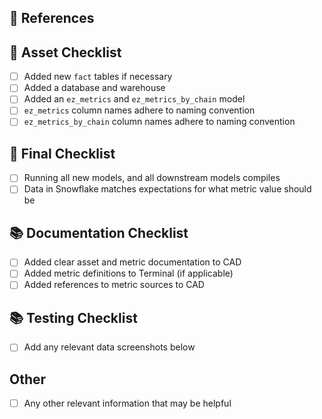 ## :pushpin: References

## 🎄 Asset Checklist

- [ ] Added new `fact` tables if necessary
- [ ] Added a database and warehouse
- [ ] Added an `ez_metrics` and `ez_metrics_by_chain` model
- [ ] `ez_metrics` column names adhere to naming convention
- [ ] `ez_metrics_by_chain` column names adhere to naming convention

## 🧮 Final Checklist

- [ ] Running all new models, and all downstream models compiles
- [ ] Data in Snowflake matches expectations for what metric value should be

## 📚 Documentation Checklist

- [ ] Added clear asset and metric documentation to CAD
- [ ] Added metric definitions to Terminal (if applicable)
- [ ] Added references to metric sources to CAD

## 📚 Testing Checklist

- [ ] Add any relevant data screenshots below

## Other

- [ ] Any other relevant information that may be helpful